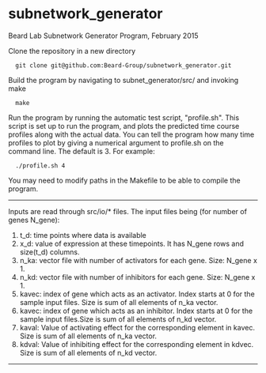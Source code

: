 # subnetwork_generator
Beard Lab Subnetwork Generator Program, February 2015

Clone the repository in a new directory

      git clone git@github.com:Beard-Group/subnetwork_generator.git
      
Build the program by navigating to subnet_generator/src/ and invoking make

      make
      
Run the program by running the automatic test script, "profile.sh".
This script is set up to run the program, and plots the predicted time course
profiles along with the actual data. You can tell the program how many time 
profiles to plot by giving a numerical argument to profile.sh on the command line.
The default is 3.
For example:

      ./profile.sh 4
    

You may need to modify paths in the Makefile to be able to compile the program.


---------------------------------------------------------------------------------------------
Inputs are read through src/io/* files. The input files being (for number of genes N_gene):

1. t_d: time points where data is available
2. x_d: value of expression at these timepoints. It has N_gene rows and size(t_d) columns.
3. n_ka: vector file with number of activators for each gene. Size: N_gene x 1.
4. n_kd: vector file with number of inhibitors for each gene. Size: N_gene x 1.
5. kavec: index of gene which acts as an activator. Index starts at 0 for the sample input files. Size is sum of all elements of n_ka vector.
6. kavec: index of gene which acts as an inhibitor. Index starts at 0 for the sample input files.Size is sum of all elements of n_kd vector.
7. kaval: Value of activating effect for the corresponding element in kavec. Size is sum of all elements of n_ka vector.
8. kdval: Value of inhibiting effect for the corresponding element in kdvec. Size is sum of all elements of n_kd vector.
-----------------------------------------------------------------------------------------------

